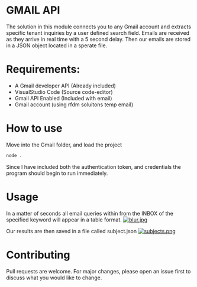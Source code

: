 # GMAIL API
The solution in this module connects you to any Gmail account and extracts specific tenant inquiries by a user defined search field. Emails are received as they arrive in real time with a 5 second delay. Then our emails are stored in a JSON object located in a sperate file.


# Requirements:
* A Gmail developer API (Already included)
* VisualStudio Code (Source code-editor)
* Gmail API Enabled (Included with email)
* Gmail account (using rfdm soluitons temp email)


# How to use
Move into the Gmail folder, and load the project
```bash
node .
```
Since I have included both the authentication token, and credentials the program should begin to run immediately.


# Usage
In a matter of seconds all email queries within from the INBOX of the specified keyword will appear in a table format.
[![blur.jpg](https://i.postimg.cc/fyxwdzy9/blur.jpg)](https://postimg.cc/7JZ88ygH)

Our results are then saved in a file called subject.json
[![subjects.png](https://i.postimg.cc/ZnmG1rYW/subjects.png)](https://postimg.cc/sQnHWGhz)


# Contributing
Pull requests are welcome. For major changes, please open an issue first to discuss what you would like to change.

